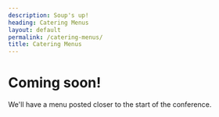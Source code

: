 ```yaml
---
description: Soup's up!
heading: Catering Menus
layout: default
permalink: /catering-menus/
title: Catering Menus
---
```


# Coming soon!

We'll have a menu posted closer to the start of the conference.
